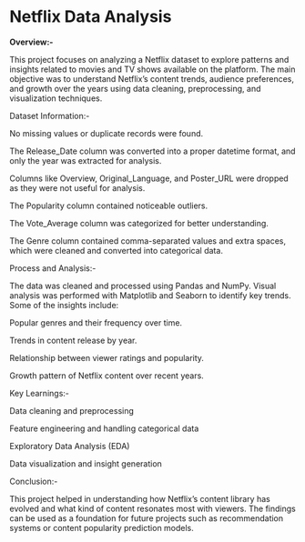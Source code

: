 # Netflix Data Analysis

**Overview:-**

This project focuses on analyzing a Netflix dataset to explore patterns and insights related to movies and TV shows available on the platform. The main objective was to understand Netflix’s content trends,       audience preferences, and growth over the years using data cleaning, preprocessing, and visualization techniques.

Dataset Information:-

No missing values or duplicate records were found.

The Release_Date column was converted into a proper datetime format, and only the year was extracted for analysis.

Columns like Overview, Original_Language, and Poster_URL were dropped as they were not useful for analysis.

The Popularity column contained noticeable outliers.

The Vote_Average column was categorized for better understanding.

The Genre column contained comma-separated values and extra spaces, which were cleaned and converted into categorical data.

Process and Analysis:-

The data was cleaned and processed using Pandas and NumPy. Visual analysis was performed with Matplotlib and Seaborn to identify key trends.
Some of the insights include:

Popular genres and their frequency over time.

Trends in content release by year.

Relationship between viewer ratings and popularity.

Growth pattern of Netflix content over recent years.

Key Learnings:-

Data cleaning and preprocessing

Feature engineering and handling categorical data

Exploratory Data Analysis (EDA)

Data visualization and insight generation

Conclusion:-

This project helped in understanding how Netflix’s content library has evolved and what kind of content resonates most with viewers. The findings can be used as a foundation for future projects such as recommendation systems or content popularity prediction models.
